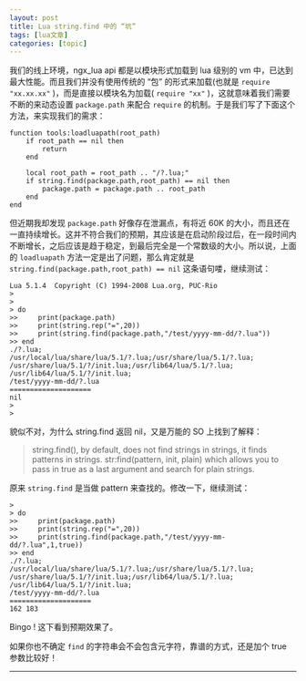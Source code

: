 ```yaml
---
layout: post
title: Lua string.find 中的 “坑”  
tags: [lua文章]
categories: [topic]
---
```

我们的线上环境，ngx_lua api 都是以模块形式加载到 lua 级别的 vm 中，已达到最大性能。而且我们并没有使用传统的 “包”
的形式来加载(也就是 `require "xx.xx.xx"` )，而是直接以模块名为加载( `require "xx"`
)，这就意味着我们需要不断的来动态设置 `package.path` 来配合 `require` 的机制。于是我们写了下面这个方法，来实现我们的需求：

    
    
    function tools:loadluapath(root_path)
        if root_path == nil then
            return
        end
    
        local root_path = root_path .. "/?.lua;"
        if string.find(package.path,root_path) == nil then
            package.path = package.path .. root_path
        end
    end
    

但近期我却发现 `package.path` 好像存在泄漏点，有将近 60K
的大小，而且还在一直持续增长。这并不符合我们的预期，其应该是在启动阶段过后，在一段时间内不断增长，之后应该是趋于稳定，到最后完全是一个常数级的大小。所以说，上面的
`loadluapath` 方法一定是出了问题，那么肯定就是 `string.find(package.path,root_path) == nil`
这条语句喽，继续测试：

    
    
    Lua 5.1.4  Copyright (C) 1994-2008 Lua.org, PUC-Rio
    >
    >
    > do
    >>     print(package.path)
    >>     print(string.rep("=",20))
    >>     print(string.find(package.path,"/test/yyyy-mm-dd/?.lua"))
    >> end
    ./?.lua;
    /usr/local/lua/share/lua/5.1/?.lua;/usr/share/lua/5.1/?.lua;
    /usr/share/lua/5.1/?/init.lua;/usr/lib64/lua/5.1/?.lua;
    /usr/lib64/lua/5.1/?/init.lua;
    /test/yyyy-mm-dd/?.lua
    ====================
    nil
    >
    >
    

貌似不对，为什么 string.find 返回 nil，又是万能的 SO 上找到了解释：

> string.find(), by default, does not find strings in strings, it finds
> patterns in strings. str:find(pattern, init, plain) which allows you to pass
> in true as a last argument and search for plain strings.

原来 `string.find` 是当做 pattern 来查找的。修改一下，继续测试：

    
    
    >
    > do
    >>     print(package.path)
    >>     print(string.rep("=",20))
    >>     print(string.find(package.path,"/test/yyyy-mm-dd/?.lua",1,true))
    >> end
    ./?.lua;
    /usr/local/lua/share/lua/5.1/?.lua;/usr/share/lua/5.1/?.lua;
    /usr/share/lua/5.1/?/init.lua;/usr/lib64/lua/5.1/?.lua;
    /usr/lib64/lua/5.1/?/init.lua;
    /test/yyyy-mm-dd/?.lua
    ====================
    162 183
    

Bingo ! 这下看到预期效果了。

如果你也不确定 `find` 的字符串会不会包含元字符，靠谱的方式，还是加个 true 参数比较好！

* * *